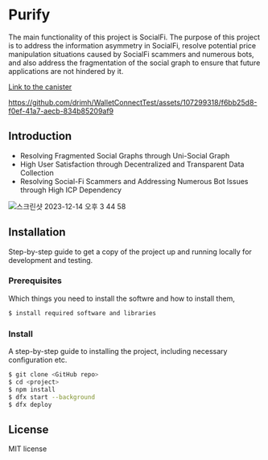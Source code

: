 # Purify
The main functionality of this project is SocialFi. 
The purpose of this project is to address the information asymmetry in SocialFi, resolve potential price manipulation situations caused by SocialFi scammers and numerous bots, and also address the fragmentation of the social graph to ensure that future applications are not hindered by it.

[Link to the canister](https://oz5wg-liaaa-aaaap-qb43a-cai.icp0.io/)

https://github.com/drimh/WalletConnectTest/assets/107299318/f6bb25d8-f0ef-41a7-aecb-834b85209af9

## Introduction
- Resolving Fragmented Social Graphs through Uni-Social Graph
- High User Satisfaction through Decentralized and Transparent Data Collection
- Resolving Social-Fi Scammers and Addressing Numerous Bot Issues through High ICP Dependency

![스크린샷 2023-12-14 오후 3 44 58](https://github.com/drimh/WalletConnectTest/assets/107299318/a340fdde-dfc5-4445-8413-7e04e2932d62)

## Installation
Step-by-step guide to get a copy of the project up and running locally for development and testing.

### Prerequisites
Which things you need to install the softwre and how to install them,

```bash
$ install required software and libraries
```

### Install
A step-by-step guide to installing the project, including necessary configuration etc.

```bash
$ git clone <GitHub repo>
$ cd <project>
$ npm install
$ dfx start --background
$ dfx deploy
```

## License
MIT license
